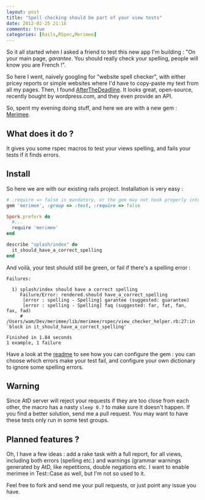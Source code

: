 ```yaml
---
layout: post
title: "Spell checking should be part of your view tests"
date: 2012-02-25 21:16
comments: true
categories: [Rails,RSpec,Merimee]
---
```


So it all started when I asked a friend to test this new app I'm building :
"On your main page, *garantee*. You should really check your spelling, people will know you are French !".

So here I went, naively googling for "website spell checker", with either pricey reports or simple websites
where I'd have to copy-paste my text from all my pages. Then, I found [AfterTheDeadline](http://afterthedeadline.com/).
It looks great, open-source, recently bought by wordpress.com, and they even provide an API.

So, spent my evening doing stuff, and here we are with a new gem : [Merimee](https://rubygems.org/gems/merimee).
<!-- more -->
## What does it do ?

It gives you some rspec macros to test your views spelling, and fails your tests if it finds errors.

## Install

So here we are with our existing rails project. Installation is very easy :

``` ruby Gemfile
# :require => false is mandatory, or the gem may not hook properly into rspec
gem 'merimee', :group => :test, :require => false
```

``` ruby spec_helper.rb
Spork.prefork do
  #...
  require 'merimee'
end
```

``` ruby spec/views/splash/index.html_spec.rb
describe "splash/index" do
  it_should_have_a_correct_spelling
end
```

And voilà, your test should still be green, or fail if there's a spelling error :

```rbcon
Failures:

  1) splash/index should have a correct spelling
     Failure/Error: rendered.should have_a_correct_spelling
      [error : spelling - Spelling] garantee (suggested: guarantee)
      [error : spelling - Spelling] faq (suggested: far, fat, fan, fax, fad)
     # /Users/wam/Dev/merimee/lib/merimee/rspec/view_checker_helper.rb:27:in `block in it_should_have_a_correct_spelling'

Finished in 1.84 seconds
1 example, 1 failure
```

Have a look at the [readme](https://github.com/atwam/merimee) to see how you can configure the gem :
you can choose which errors make your test fail, and configure your own dictionary to ignore some
spelling errors.

## Warning

Since AtD server will reject your requests if they are too close from each other, the macro has a nasty `sleep 0.7` to make
sure it doesn't happen. If you find a better solution, send me a pull request. You may want to have these tests only run
in some test groups.

## Planned features ?

Oh, I have a few ideas : add a rake task with a full report, for all views, including both errors (spelling etc.) and warnings (grammar warnings
generated by AtD, like repetitions, double negations etc. 
I want to enable merimee in Test::Case as well, but I'm not so used to it.

Feel free to fork and send me your pull requests, or just point any issue you have.
